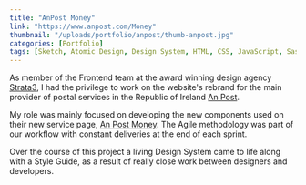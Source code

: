 ```yaml
---
title: "AnPost Money"
link: "https://www.anpost.com/Money"
thumbnail: "/uploads/portfolio/anpost/thumb-anpost.jpg"
categories: [Portfolio]
tags: [Sketch, Atomic Design, Design System, HTML, CSS, JavaScript, Sass, Grunt, Responsive Web Design, Agile, Scrum]
---
```


As member of the Frontend team at the award winning design agency [Strata3][S3],
I had the privilege to work on the website's rebrand for the main provider of
postal services in the Republic of Ireland [An Post][AP].

My role was mainly focused on developing the new components used on their new
service page, [An Post Money][AM]. The Agile methodology was part of our
workflow with constant deliveries at the end of each sprint.

Over the course of this project a living Design System came to life along with a
Style Guide, as a result of really close work between designers and developers.

[S3]: https://www.strata3.com "Strata3 – Award Wining Design Agency"
[AP]: https://anpost.ie "An Post – An Post for postal, retail and financial services"
[AM]: https://www.anpost.com/Money "An Post – An Post Money Current Account"
